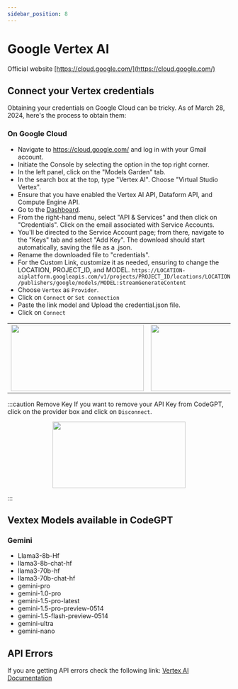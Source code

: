 ```yaml
---
sidebar_position: 8
---
```


# Google Vertex AI
Official website [https://cloud.google.com/](https://cloud.google.com/)

## Connect your Vertex credentials
Obtaining your credentials on Google Cloud can be tricky. As of March 28, 2024, here's the process to obtain them:

### On Google Cloud
- Navigate to https://cloud.google.com/ and log in with your Gmail account.
- Initiate the Console by selecting the option in the top right corner.
- In the left panel, click on the "Models Garden" tab.
- In the search box at the top, type "Vertex AI". Choose "Virtual Studio Vertex".
- Ensure that you have enabled the Vertex AI API, Dataform API, and Compute Engine API.
- Go to the [Dashboard](https://console.cloud.google.com/home/dashboard).
- From the right-hand menu, select "API & Services" and then click on "Credentials". Click on the email associated with Service Accounts.
- You'll be directed to the Service Account page; from there, navigate to the "Keys" tab and select "Add Key". The download should start automatically, saving the file as a .json.
- Rename the downloaded file to "credentials".
- For the Custom Link, customize it as needed, ensuring to change the LOCATION, PROJECT_ID, and MODEL.
`https://LOCATION-aiplatform.googleapis.com/v1/projects/PROJECT_ID/locations/LOCATION/publishers/google/models/MODEL:streamGenerateContent`
- Choose `Vertex` as `Provider`.
- Click on `Connect` or `Set connection`
- Paste the link model and Upload the credential.json file.
- Click on `Connect`


<table>
  <tr>
    <td align="center">
      <img width="300" height="150" src="https://github.com/user-attachments/assets/fbfca711-3941-4d84-bde3-969457a36978" />
    </td>
    <td align="center">
      <img width="300" height="150" src="https://github.com/user-attachments/assets/b0e04c27-4332-40d0-94b8-80dbecdcbeab" />
    </td>
  </tr>
</table>

:::caution Remove Key
If you want to remove your API Key from CodeGPT, click on the provider box and click on `Disconnect`.

<p align="center">
      <img width="300" height="150" src="https://github.com/user-attachments/assets/e29e919c-0e36-436d-a8bd-acb01c266c3a" />
</p>

:::
 

## Vextex Models available in CodeGPT

### Gemini
- Llama3-8b-Hf
- llama3-8b-chat-hf
- llama3-70b-hf
- llama3-70b-chat-hf
- gemini-pro
- gemini-1.0-pro
- gemini-1.5-pro-latest
- gemini-1.5-pro-preview-0514
- gemini-1.5-flash-preview-0514
- gemini-ultra
- gemini-nano

## API Errors
If you are getting API errors check the following link: [Vertex AI Documentation](https://cloud.google.com/vertex-ai/docs)

